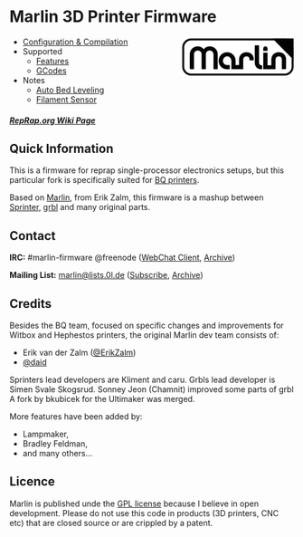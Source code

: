 # Marlin 3D Printer Firmware
<img align="right" src="Documentation/Logo/Marlin%20Logo%20GitHub.png" />

  * [Configuration & Compilation](Documentation/Compilation.md)
  * Supported
    * [Features](Documentation/Features.md)
    * [GCodes](Documentation/GCodes.md)
  * Notes
    * [Auto Bed Leveling](Documentation/BedLeveling.md)
    * [Filament Sensor](Documentation/FilamentSensor.md)

##### [RepRap.org Wiki Page](http://reprap.org/wiki/Marlin)

## Quick Information

This is a firmware for reprap single-processor electronics setups, but this particular fork is specifically suited for [BQ printers](http://bq.com/3d-world). 

Based on [Marlin](https://github.com/ErikZalm/Marlin), from Erik Zalm, this firmware is a mashup between [Sprinter](https://github.com/kliment/Sprinter), [grbl](https://github.com/simen/grbl) and many original parts.

## Contact

__IRC:__ #marlin-firmware @freenode ([WebChat Client](https://webchat.freenode.net/?channels=marlin-firmware), [Archive](http://energymonitor-dk.dns4e.net/marlin-firmware-log/))

__Mailing List:__ marlin@lists.0l.de ([Subscribe](http://lists.0l.de/mailman/listinfo/marlin), [Archive](http://lists.0l.de/pipermail/marlin/))

## Credits

Besides the BQ team, focused on specific changes and improvements for Witbox and Hephestos printers, the original Marlin dev team consists of:

 - Erik van der Zalm ([@ErikZalm](https://github.com/ErikZalm))
 - [@daid](https://github.com/daid)
 
Sprinters lead developers are Kliment and caru.
Grbls lead developer is Simen Svale Skogsrud.
Sonney Jeon (Chamnit) improved some parts of grbl
A fork by bkubicek for the Ultimaker was merged.

More features have been added by:
  - Lampmaker,
  - Bradley Feldman,
  - and many others...

## Licence

Marlin is published unde the [GPL license](Documentation/COPYING.md) because I believe in open development.
Please do not use this code in products (3D printers, CNC etc) that are closed source or are crippled by a patent.
